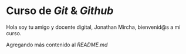 # Curso de _Git_ & _Github_

Hola soy tu amigo y docente digital, Jonathan Mircha, bienvenid@s a mi curso.

Agregando más contenido al _README.md_

